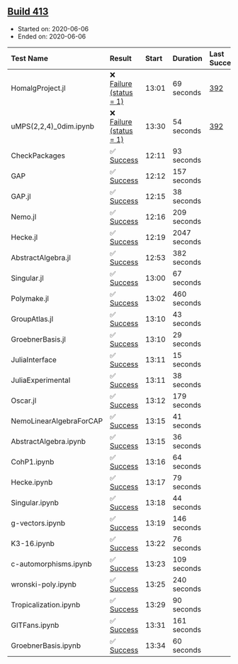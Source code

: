 ## [Build 413](https://oscarci.mathematik.uni-kl.de/job/oscar-julia-1.4/413/)

* Started on: 2020-06-06
* Ended on: 2020-06-06

| Test Name    | Result | Start | Duration | Last Success | First Failure |
|:-------------|:-------|:------|:---------|:-------------|:--------------|
| HomalgProject.jl | ❌ [Failure (status = 1)](https://oscarci.mathematik.uni-kl.de/job/oscar-julia-1.4/413/artifact/logs/build-413/HomalgProject.jl.log) | 13:01 | 69 seconds | [392](https://oscarci.mathematik.uni-kl.de/job/oscar-julia-1.4/392/) | [393](https://oscarci.mathematik.uni-kl.de/job/oscar-julia-1.4/393/) |
| uMPS(2,2,4)_0dim.ipynb | ❌ [Failure (status = 1)](https://oscarci.mathematik.uni-kl.de/job/oscar-julia-1.4/413/artifact/logs/build-413/uMPS-2-2-4-_0dim.ipynb.log) | 13:30 | 54 seconds | [392](https://oscarci.mathematik.uni-kl.de/job/oscar-julia-1.4/392/) | [393](https://oscarci.mathematik.uni-kl.de/job/oscar-julia-1.4/393/) |
| CheckPackages | ✅ [Success](https://oscarci.mathematik.uni-kl.de/job/oscar-julia-1.4/413/artifact/logs/build-413/CheckPackages.log) | 12:11 | 93 seconds |  |  |
| GAP | ✅ [Success](https://oscarci.mathematik.uni-kl.de/job/oscar-julia-1.4/413/artifact/logs/build-413/GAP.log) | 12:12 | 157 seconds |  |  |
| GAP.jl | ✅ [Success](https://oscarci.mathematik.uni-kl.de/job/oscar-julia-1.4/413/artifact/logs/build-413/GAP.jl.log) | 12:15 | 38 seconds |  |  |
| Nemo.jl | ✅ [Success](https://oscarci.mathematik.uni-kl.de/job/oscar-julia-1.4/413/artifact/logs/build-413/Nemo.jl.log) | 12:16 | 209 seconds |  |  |
| Hecke.jl | ✅ [Success](https://oscarci.mathematik.uni-kl.de/job/oscar-julia-1.4/413/artifact/logs/build-413/Hecke.jl.log) | 12:19 | 2047 seconds |  |  |
| AbstractAlgebra.jl | ✅ [Success](https://oscarci.mathematik.uni-kl.de/job/oscar-julia-1.4/413/artifact/logs/build-413/AbstractAlgebra.jl.log) | 12:53 | 382 seconds |  |  |
| Singular.jl | ✅ [Success](https://oscarci.mathematik.uni-kl.de/job/oscar-julia-1.4/413/artifact/logs/build-413/Singular.jl.log) | 13:00 | 67 seconds |  |  |
| Polymake.jl | ✅ [Success](https://oscarci.mathematik.uni-kl.de/job/oscar-julia-1.4/413/artifact/logs/build-413/Polymake.jl.log) | 13:02 | 460 seconds |  |  |
| GroupAtlas.jl | ✅ [Success](https://oscarci.mathematik.uni-kl.de/job/oscar-julia-1.4/413/artifact/logs/build-413/GroupAtlas.jl.log) | 13:10 | 43 seconds |  |  |
| GroebnerBasis.jl | ✅ [Success](https://oscarci.mathematik.uni-kl.de/job/oscar-julia-1.4/413/artifact/logs/build-413/GroebnerBasis.jl.log) | 13:10 | 29 seconds |  |  |
| JuliaInterface | ✅ [Success](https://oscarci.mathematik.uni-kl.de/job/oscar-julia-1.4/413/artifact/logs/build-413/JuliaInterface.log) | 13:11 | 15 seconds |  |  |
| JuliaExperimental | ✅ [Success](https://oscarci.mathematik.uni-kl.de/job/oscar-julia-1.4/413/artifact/logs/build-413/JuliaExperimental.log) | 13:11 | 38 seconds |  |  |
| Oscar.jl | ✅ [Success](https://oscarci.mathematik.uni-kl.de/job/oscar-julia-1.4/413/artifact/logs/build-413/Oscar.jl.log) | 13:12 | 179 seconds |  |  |
| NemoLinearAlgebraForCAP | ✅ [Success](https://oscarci.mathematik.uni-kl.de/job/oscar-julia-1.4/413/artifact/logs/build-413/NemoLinearAlgebraForCAP.log) | 13:15 | 41 seconds |  |  |
| AbstractAlgebra.ipynb | ✅ [Success](https://oscarci.mathematik.uni-kl.de/job/oscar-julia-1.4/413/artifact/logs/build-413/AbstractAlgebra.ipynb.log) | 13:15 | 36 seconds |  |  |
| CohP1.ipynb | ✅ [Success](https://oscarci.mathematik.uni-kl.de/job/oscar-julia-1.4/413/artifact/logs/build-413/CohP1.ipynb.log) | 13:16 | 64 seconds |  |  |
| Hecke.ipynb | ✅ [Success](https://oscarci.mathematik.uni-kl.de/job/oscar-julia-1.4/413/artifact/logs/build-413/Hecke.ipynb.log) | 13:17 | 79 seconds |  |  |
| Singular.ipynb | ✅ [Success](https://oscarci.mathematik.uni-kl.de/job/oscar-julia-1.4/413/artifact/logs/build-413/Singular.ipynb.log) | 13:18 | 44 seconds |  |  |
| g-vectors.ipynb | ✅ [Success](https://oscarci.mathematik.uni-kl.de/job/oscar-julia-1.4/413/artifact/logs/build-413/g-vectors.ipynb.log) | 13:19 | 146 seconds |  |  |
| K3-16.ipynb | ✅ [Success](https://oscarci.mathematik.uni-kl.de/job/oscar-julia-1.4/413/artifact/logs/build-413/K3-16.ipynb.log) | 13:22 | 76 seconds |  |  |
| c-automorphisms.ipynb | ✅ [Success](https://oscarci.mathematik.uni-kl.de/job/oscar-julia-1.4/413/artifact/logs/build-413/c-automorphisms.ipynb.log) | 13:23 | 109 seconds |  |  |
| wronski-poly.ipynb | ✅ [Success](https://oscarci.mathematik.uni-kl.de/job/oscar-julia-1.4/413/artifact/logs/build-413/wronski-poly.ipynb.log) | 13:25 | 240 seconds |  |  |
| Tropicalization.ipynb | ✅ [Success](https://oscarci.mathematik.uni-kl.de/job/oscar-julia-1.4/413/artifact/logs/build-413/Tropicalization.ipynb.log) | 13:29 | 90 seconds |  |  |
| GITFans.ipynb | ✅ [Success](https://oscarci.mathematik.uni-kl.de/job/oscar-julia-1.4/413/artifact/logs/build-413/GITFans.ipynb.log) | 13:31 | 161 seconds |  |  |
| GroebnerBasis.ipynb | ✅ [Success](https://oscarci.mathematik.uni-kl.de/job/oscar-julia-1.4/413/artifact/logs/build-413/GroebnerBasis.ipynb.log) | 13:34 | 60 seconds |  |  |
